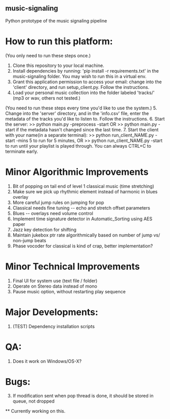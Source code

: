 ## music-signaling
Python prototype of the music signaling pipeline

# How to run this platform:
(You only need to run these steps once.)
1. Clone this repository to your local machine.
2. Install dependencies by running: 'pip install -r requirements.txt' in the music-signaling folder. You may wish to run this in a virtual env.
3. Grant this application permission to access your email: change into the 'client' directory, and run setup_client.py. Follow the instructions.
4. Load your personal music collection into the folder labeled 'tracks/' (mp3 or wav, others not tested.)

(You need to run these steps every time you'd like to use the system.)
5. Change into the 'server' directory, and in the 'info.csv' file, enter the metadata of the tracks you'd like to listen to. Follow the instructions.
6. Start the server: 
	>> python main.py -preprocess -start
	OR
	>> python main.py -start
	if the metadata hasn't changed since the last time.
7. Start the client with your name(in a separate terminal):
	>> python run_client_NAME.py -start -mins 5
	to run for 5 minutes, OR
	>> python run_client_NAME.py -start
	to run until your playlist is played through. You can always CTRL+C to terminate early.






# Minor Algorithmic Improvements
1. Bit of popping on tail end of level 1 classical music (time stretching)
2. Make sure we pick up rhythmic element instead of harmonic in blues overlay
3. More careful jump rules on jumping for pop
4. Classical needs fine tuning -- echo and stretch offset parameters
5. Blues -- overlays need volume control
6. Implement time signature detector in Automatic_Sorting using AES paper
7. Jazz key detection for shifting
8. Maintain jukebox ptr rate algorithmically based on number of jump vs/ non-jump beats
9. Phase vocoder for classical is kind of crap, better implementation?

# Minor Technical Improvements
1. Final UI for system use (text file / folder)
2. Operate on Stereo data instead of mono
3. Pause music option, without restarting play sequence

# Major Developments:

1. (TEST) Dependency installation scripts

# QA:
1. Does it work on Windows/OS-X?

# Bugs:
3. If modification sent when pop thread is done, it should be stored in queue, not dropped


** Currently working on this.





